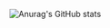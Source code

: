 ![Anurag's GitHub stats](https://github-readme-stats.vercel.app/api?username=dontcryme&show_icons=true&theme=radical)
